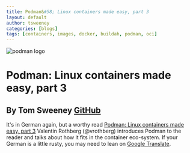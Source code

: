 ```yaml
---
title: Podman&#58; Linux containers made easy, part 3
layout: default
author: tsweeney
categories: [blogs]
tags: [containers, images, docker, buildah, podman, oci]
---
```


![podman logo](../static/vectors/raw/podman.svg)

# Podman&#58; Linux containers made easy, part 3

## By Tom Sweeney [GitHub](https://github.com/TomSweeneyRedhat)

It's in German again, but a worthy read [Podman: Linux containers made easy, part 3](https://www.heise.de/developer/artikel/Podman-Linux-Container-einfach-gemacht-Teil-3-4476343.html) Valentin Rothberg (@vrothberg) introduces Podman to the reader and talks about how it fits in the container eco-system. If your German is a little rusty, you may need to lean on [Google Translate](https://translate.google.com/?hl=en&tab=TT&authuser=0).
